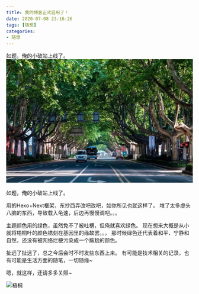 ```yaml
---
title: 我的博客正式启用了！
date: 2020-07-08 23:16:26
tags: [随想]
categories:
- 随想
---
```


如题，俺的小破站上线了。
![新手上路，请多关照](2020-07-08-start-blog/wutong.jpeg)

<!--less-->

如题，俺的小破站上线了。

用的Hexo+Next框架，东抄西弄改吧改吧，如你所见也就这样了。
堆了太多虚头八脑的东西，导致载入龟速，后边再慢慢调吧。。。

主题颜色用的绿色，虽然免不了被吐槽，但俺就喜欢绿色。
现在想来大概是从小就将梧桐叶的颜色镌刻在基因里的缘故罢。。。
那时候绿色还代表着和平、宁静和自然，还没有被网络烂梗污染成一个尴尬的颜色。

扯远了扯远了，总之今后会时不时发些东西上来。
有可能是技术相关的记录，也有可能是生活方面的随笔，一切随缘~

嗯，就这样，还请多多关照~

![梧桐](wutong.jpeg)
